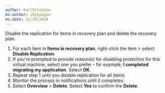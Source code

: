 ```yaml
---
author: KarlErickson
ms.author: zhihaoguo
ms.date: 11/28/2024
---
```


Disable the replication for items in recovery plan and delete the recovery plan.

1. For each item in **Items in recovery plan**, right-click the item > select **Disable Replication**.
1. If you're prompted to provide reason(s) for disabling protection for this virtual machine, select one you prefer - for example, **I completed migrating my application**. Select **OK**.
1. Repeat step 1 until you disable replication for all items.
1. Monitor the process in notifications until it completes.
1. Select **Overview** > **Delete**. Select **Yes** to confirm the **Delete**.